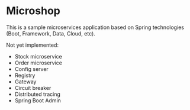 # Microshop

This is a sample microservices application based on Spring technologies (Boot, Framework, Data, Cloud, etc).

Not yet implemented:
- Stock microservice
- Order microservice
- Config server
- Registry
- Gateway
- Circuit breaker
- Distributed tracing
- Spring Boot Admin
